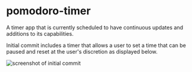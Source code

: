 # pomodoro-timer

A timer app that is currently scheduled to have continuous updates and additions to its capabilities. 

Initial commit includes a timer that allows a user to set a time that can be paused and reset at the user's discretion as displayed below.



![screenshot of initial commit](https://github.com/abrown945/pomodoro-timer/blob/screenshots/initial-pomodoro.png)
